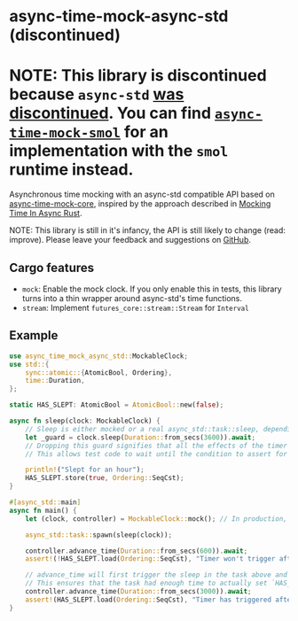 # async-time-mock-async-std (discontinued)

# NOTE: This library is discontinued because `async-std` [was discontinued](https://github.com/async-rs/async-std/releases/tag/v1.13.1). You can find [`async-time-mock-smol`](https://github.com/communityvi/async-time-mock/tree/master/async-time-mock-smol) for an implementation with the `smol` runtime instead.

Asynchronous time mocking with an async-std compatible API based on [async-time-mock-core](https://github.com/communityvi/async-time-mock/tree/master/async-time-mock-core), inspired by the approach described in [Mocking Time In Async Rust](https://www.ditto.live/blog/mocking-time-in-async-rust).

NOTE: This library is still in it's infancy, the API is still likely to change (read: improve). Please leave your feedback and suggestions on [GitHub](https://github.com/communityvi/async-time-mock).

## Cargo features
* `mock`: Enable the mock clock. If you only enable this in tests, this library turns into a thin wrapper around async-std's time functions.
* `stream`: Implement `futures_core::stream::Stream` for `Interval`

## Example

```rust
use async_time_mock_async_std::MockableClock;
use std::{
	sync::atomic::{AtomicBool, Ordering},
	time::Duration,
};

static HAS_SLEPT: AtomicBool = AtomicBool::new(false);

async fn sleep(clock: MockableClock) {
	// Sleep is either mocked or a real async_std::task::sleep, depending on which variant of `MockableClock` you pass in.
	let _guard = clock.sleep(Duration::from_secs(3600)).await;
	// Dropping this guard signifies that all the effects of the timer have finished.
	// This allows test code to wait until the condition to assert for has happened.

	println!("Slept for an hour");
	HAS_SLEPT.store(true, Ordering::SeqCst);
}

#[async_std::main]
async fn main() {
	let (clock, controller) = MockableClock::mock(); // In production, you can use MockableClock::Real instead

	async_std::task::spawn(sleep(clock));

	controller.advance_time(Duration::from_secs(600)).await;
	assert!(!HAS_SLEPT.load(Ordering::SeqCst), "Timer won't trigger after just 10 minutes.");

	// advance_time will first trigger the sleep in the task above and then wait until the `_guard` was dropped.
	// This ensures that the task had enough time to actually set `HAS_SLEPT` to `true`.
	controller.advance_time(Duration::from_secs(3000)).await;
	assert!(HAS_SLEPT.load(Ordering::SeqCst), "Timer has triggered after 1 hour.")
}
```

